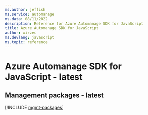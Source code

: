 ```yaml
---
ms.author: jeffish
ms.service: automanage
ms.data: 08/11/2022
description: Reference for Azure Automanage SDK for JavaScript
title: Azure Automanage SDK for JavaScript
author: xirzec
ms.devlang: javascript
ms.topic: reference
---
```

# Azure Automanage SDK for JavaScript - latest

## Management packages - latest
[!INCLUDE [mgmt-packages](automanage-mgmt-index.md)]